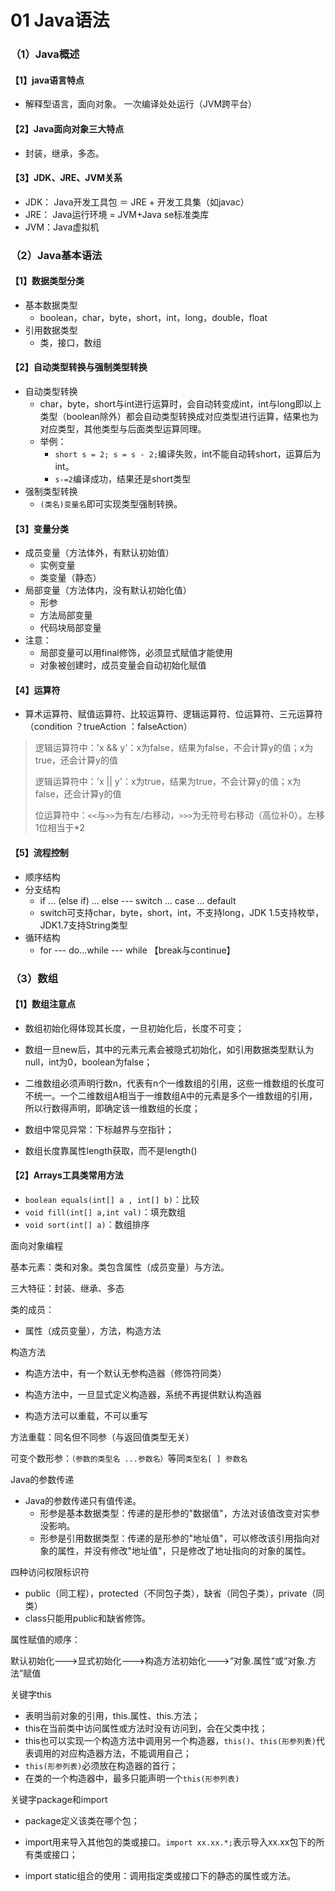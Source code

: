 # 01 Java语法

### （1）Java概述

#### 【1】java语言特点

- 解释型语言，面向对象。 一次编译处处运行（JVM跨平台）

#### 【2】Java面向对象三大特点

- 封装，继承，多态。

#### 【3】JDK、JRE、JVM关系

- JDK： Java开发工具包 ＝ JRE + 开发工具集（如javac）
- JRE： Java运行环境 = JVM+Java se标准类库
- JVM：Java虚拟机

### （2）Java基本语法

#### 【1】数据类型分类

- 基本数据类型
  - boolean，char，byte，short，int，long，double，float
- 引用数据类型
  -  类，接口，数组

#### 【2】自动类型转换与强制类型转换

- 自动类型转换
  - char，byte，short与int进行运算时，会自动转变成int，int与long即以上类型（boolean除外）都会自动类型转换成对应类型进行运算，结果也为对应类型，其他类型与后面类型运算同理。
  - 举例：
    - `short s = 2; s = s - 2;`编译失败，int不能自动转short，运算后为int。
    - `s-=2`编译成功，结果还是short类型
- 强制类型转换
  - `(类名)变量名`即可实现类型强制转换。

#### 【3】变量分类

- 成员变量（方法体外，有默认初始值）
  - 实例变量
  - 类变量（静态）
- 局部变量（方法体内，没有默认初始化值）
  - 形参
  - 方法局部变量
  - 代码块局部变量
- 注意：
  - 局部变量可以用final修饰，必须显式赋值才能使用
  - 对象被创建时，成员变量会自动初始化赋值


#### 【4】运算符

- 算术运算符、赋值运算符、比较运算符、逻辑运算符、位运算符、三元运算符（condition ？trueAction ：falseAction）

> 逻辑运算符中：'x && y'：x为false，结果为false，不会计算y的值；x为true，还会计算y的值
>
> 逻辑运算符中：'x || y'：x为true，结果为true，不会计算y的值；x为false，还会计算y的值
>
> 位运算符中：`<<`与`>>`为有左/右移动，`>>>`为无符号右移动（高位补0）。左移1位相当于*2

#### 【5】流程控制

- 顺序结构
- 分支结构
  - if ... (else if) ... else --- switch ... case ... default
  - switch可支持char，byte，short，int，不支持long，JDK 1.5支持枚举，JDK1.7支持String类型
- 循环结构
  - for --- do...while --- while 【break与continue】

### （3）数组

#### 【1】数组注意点

- 数组初始化得体现其长度，一旦初始化后，长度不可变；
- 数组一旦new后，其中的元素元素会被隐式初始化，如引用数据类型默认为null，int为0，boolean为false；

- 二维数组必须声明行数n，代表有n个一维数组的引用，这些一维数组的长度可不统一。一个二维数组A相当于一维数组A中的元素是多个一维数组的引用，所以行数得声明，即确定该一维数组的长度；
- 数组中常见异常：下标越界与空指针；
- 数组长度靠属性length获取，而不是length()

#### 【2】Arrays工具类常用方法

- `boolean equals(int[] a , int[] b)`：比较
- `void fill(int[] a,int val)`：填充数组
- `void sort(int[] a)`：数组排序



面向对象编程

基本元素：类和对象。类包含属性（成员变量）与方法。

三大特征：封装、继承、多态

类的成员：

- 属性（成员变量），方法，构造方法

构造方法

- 构造方法中，有一个默认无参构造器（修饰符同类）

- 构造方法中，一旦显式定义构造器，系统不再提供默认构造器
- 构造方法可以重载，不可以重写

方法重载：同名但不同参（与返回值类型无关）

可变个数形参：`（参数的类型名 ...参数名）`等同`类型名[ ] 参数名`

Java的参数传递

- Java的参数传递只有值传递。
  - 形参是基本数据类型：传递的是形参的"数据值"，方法对该值改变对实参没影响。
  - 形参是引用数据类型：传递的是形参的"地址值"，可以修改该引用指向对象的属性，并没有修改"地址值"，只是修改了地址指向的对象的属性。

四种访问权限标识符

- public（同工程），protected（不同包子类），缺省（同包子类），private（同类）
- class只能用public和缺省修饰。

属性赋值的顺序：

默认初始化--->显式初始化--->构造方法初始化--->“对象.属性“或“对象.方法”赋值

关键字this

- 表明当前对象的引用，this.属性、this.方法；
- this在当前类中访问属性或方法时没有访问到，会在父类中找；
- this也可以实现一个构造方法中调用另一个构造器，`this()`、`this(形参列表)`代表调用的对应构造器方法，不能调用自己；
- `this(形参列表)`必须放在构造器的首行；
- 在类的一个构造器中，最多只能声明一个`this(形参列表)`

关键字package和import

- package定义该类在哪个包；
- import用来导入其他包的类或接口。`import xx.xx.*;`表示导入xx.xx包下的所有类或接口；

- import static组合的使用：调用指定类或接口下的静态的属性或方法。
